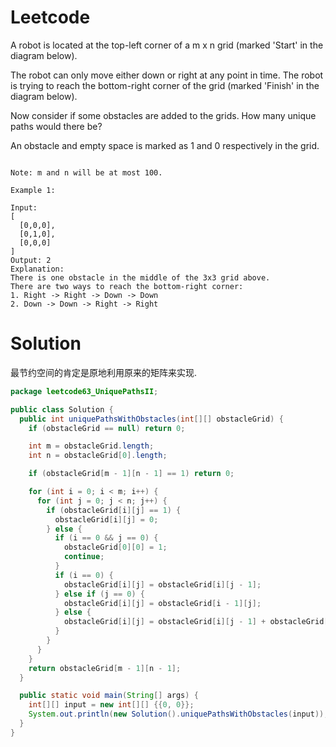 # Leetcode

A robot is located at the top-left corner of a m x n grid (marked 'Start' in the diagram below).

The robot can only move either down or right at any point in time. The robot is trying to reach the bottom-right corner of the grid (marked 'Finish' in the diagram below).

Now consider if some obstacles are added to the grids. How many unique paths would there be?

An obstacle and empty space is marked as 1 and 0 respectively in the grid.

```

Note: m and n will be at most 100.

Example 1:

Input:
[
  [0,0,0],
  [0,1,0],
  [0,0,0]
]
Output: 2
Explanation:
There is one obstacle in the middle of the 3x3 grid above.
There are two ways to reach the bottom-right corner:
1. Right -> Right -> Down -> Down
2. Down -> Down -> Right -> Right

```

# Solution

最节约空间的肯定是原地利用原来的矩阵来实现.
```java
package leetcode63_UniquePathsII;

public class Solution {
  public int uniquePathsWithObstacles(int[][] obstacleGrid) {
    if (obstacleGrid == null) return 0;

    int m = obstacleGrid.length;
    int n = obstacleGrid[0].length;

    if (obstacleGrid[m - 1][n - 1] == 1) return 0;

    for (int i = 0; i < m; i++) {
      for (int j = 0; j < n; j++) {
        if (obstacleGrid[i][j] == 1) {
          obstacleGrid[i][j] = 0;
        } else {
          if (i == 0 && j == 0) {
            obstacleGrid[0][0] = 1;
            continue;
          }
          if (i == 0) {
            obstacleGrid[i][j] = obstacleGrid[i][j - 1];
          } else if (j == 0) {
            obstacleGrid[i][j] = obstacleGrid[i - 1][j];
          } else {
            obstacleGrid[i][j] = obstacleGrid[i][j - 1] + obstacleGrid[i - 1][j];
          }
        }
      }
    }
    return obstacleGrid[m - 1][n - 1];
  }

  public static void main(String[] args) {
    int[][] input = new int[][] {{0, 0}};
    System.out.println(new Solution().uniquePathsWithObstacles(input));
  }
}

```
